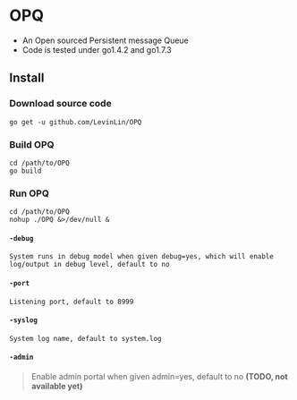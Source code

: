 # OPQ
* An Open sourced Persistent message Queue  
* Code is tested under go1.4.2 and go1.7.3
## Install
### Download source code
```console
go get -u github.com/LevinLin/OPQ
```
### Build OPQ
```console
cd /path/to/OPQ
go build
```
### Run OPQ
```console
cd /path/to/OPQ
nohup ./OPQ &>/dev/null &
```
#### `-debug`
```console
System runs in debug model when given debug=yes, which will enable log/output in debug level, default to no
```
#### `-port`
```console
Listening port, default to 8999
```
#### `-syslog`
```console
System log name, default to system.log
```
#### `-admin` 
> Enable admin portal when given admin=yes, default to no **(TODO, not available yet)**

